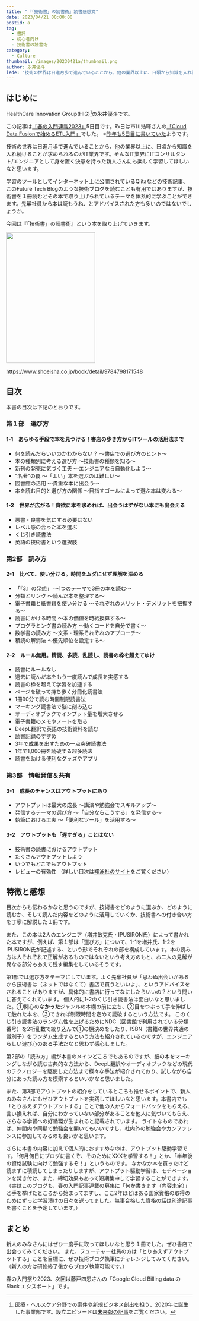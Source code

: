 ```yaml
---
title: "『「技術書」の読書術』読書感想文"
date: 2023/04/21 00:00:00
postid: a
tag:
  - 書評
  - 初心者向け
  - 技術書の読書術
category:
  - Culture
thumbnail: /images/20230421a/thumbnail.png
author: 永井優斗
lede: "技術の世界は日進月歩で進んでいることから、他の業界以上に、日頃から知識を入れ続けることが求められるのがIT業界です。そんなIT業界にITコンサルタント/エンジニアとして身を置く決意を持った新人さんにも楽しく学習してほしいなと思います。学習のツールとしてインターネット上に公開されているQiitaなどの技術記事、このFuture Tech Blogのような技術ブログを読むことも有用ではありますが..."
---
```

## はじめに

HealthCare Innovation Group(HIG)[^1]の永井優斗です。

この記事は[「春の入門連載2023」](/articles/20230417a/)5日目です。昨日は市川浩暉さんの[「Cloud Data Fusionで始めるETL入門」](/articles/20230420a/)でした。
※[昨年も5日目に書いていた](/articles/20220422a/)ようです。

技術の世界は日進月歩で進んでいることから、他の業界以上に、日頃から知識を入れ続けることが求められるのがIT業界です。そんなIT業界にITコンサルタント/エンジニアとして身を置く決意を持った新人さんにも楽しく学習してほしいなと思います。

学習のツールとしてインターネット上に公開されているQiitaなどの技術記事、このFuture Tech Blogのような技術ブログを読むことも有用ではありますが、技術書を１冊読むとその本で取り上げられているテーマを体系的に学ぶことができます。先輩社員から本は読もうね、とアドバイスされた方も多いのではないでしょうか。

今回は『「技術書」の読書術』という本を取り上げていきます。

<img src="/images/20230421a/L.png" alt="" width="240" height="352" loading="lazy">

https://www.shoeisha.co.jp/book/detail/9784798171548

## 目次

本書の目次は下記のとおりです。

### 第１部　選び方

#### 1-1　あらゆる手段で本を見つける！書店の歩き方からITツールの活用法まで

* 何を読んだらいいのかわからない？ ～書店での選び方のヒント～
* 本の種類別に考える選び方 ～技術書の種類を知る～
* 新刊の発売に気づく工夫 ～エンジニアなら自動化しよう～
* "名著"の罠 ～「よい」本を選ぶのは難しい～
* 図書館の活用 ～貴重な本に出会う～
* 本を読む目的と選び方の関係 ～目指すゴールによって選ぶ本は変わる～

#### 1-2　世界が広がる！貪欲に本を求めれば、出会うはずがない本にも出会える

* 悪書・良書を気にする必要はない
* レベル感の合った本を選ぶ
* くじ引き読書法
* 英語の技術書という選択肢

### 第2部　読み方

#### 2-1　比べて、使い分ける。時間をムダにせず理解を深める

* 「『3』の発想」 ～1つのテーマで3冊の本を読む～
* 分類とリンク ～読んだ本を整理する～
* 電子書籍と紙書籍を使い分ける ～それぞれのメリット・デメリットを把握する～
* 読書にかける時間 ～本の価値を時給換算する～
* プログラミング書の読み方 ～動くコードを自分で書く～
* 数学書の読み方 ～文系・理系それぞれのアプローチ～
* 積読の解消法 ～優先順位を設定する～

#### 2-2　ルール無用。精読、多読、乱読し、読書の枠を超えてゆけ

* 読書にルールなし
* 過去に読んだ本をもう一度読んで成長を実感する
* 読書の枠を超えて学習を加速する
* ページを破って持ち歩く分冊化読書法
* 1冊90分で読む時間制限読書法
* マーキング読書法で脳に刻み込む
* オーディオブックでインプット量を増大させる
* 電子書籍のメモやノートを取る
* DeepL翻訳で英語の技術資料を読む
* 読書記録のすすめ
* 3年で成果を出すための一点突破読書法
* 1年で1,000冊を読破する超多読法
* 読書を助ける便利なグッズやアプリ

### 第3部　情報発信＆共有

#### 3-1　成長のチャンスはアウトプットにあり

* アウトプットは最大の成長 ～講演や勉強会でスキルアップ～
* 発信するテーマの選び方 ～「自分ならこうする」を発信する～
* 執筆における工夫 ～「便利なツール」を活用する～

#### 3-2　アウトプットも「遅すぎる」ことはない

* 技術書の読書におけるアウトプット
* たくさんアウトプットしよう
* いつでもどこでもアウトプット
* レビューの有効性
（詳しい目次は[翔泳社のサイト](https://www.shoeisha.co.jp/book/detail/9784798171548)をご覧ください）

## 特徴と感想

目次からも伝わるかなと思うのですが、技術書をどのように選ぶか、どのように読むか、そして読んだ内容をどのように活用していくか、技術書への付き合い方を丁寧に解説した１冊です。

また、この本は2人のエンジニア（増井敏克氏・IPUSIRON氏）によって書かれた本ですが、例えば、第１部は「選び方」について、1-1を増井氏、1-2をIPUSIRON氏が記述する、という形でそれぞれの部を構成しています。本の読み方は人それぞれで正解があるものではないという考え方のもと、お二人の見解が異なる部分もあえて残す編集をしているそうです。

第1部では選び方をテーマにしています。よく先輩社員が「思わぬ出会いがあるから技術書は（ネットではなくて）書店で買うといいよ」、というアドバイスをされることがありますが、具体的に書店に行ってなにしたらいいの？という問いに答えてくれています。
個人的に1-2のくじ引き読書法は面白いなと思いました。①関心の**なかった**ジャンルの本棚の前に立ち、②目をつぶって手を伸ばして触れた本を、③できれば制限時間を定めて読破するという方法です。
このくじ引き読書法のランダム性を上げるためにNDC（図書館で利用されている分類番号）を2桁乱数で絞り込んで①の棚決めをしたり、ISBN（書籍の世界共通の識別子）をランダム生成するという方法も紹介されているのですが、エンジニアらしい遊び心のある手法だなと思わず感心しました。

第2部の「読み方」編が本書のメインどころでもあるのですが、紙の本をマーキングしながら読む古典的な方法から、DeepL翻訳やオーディオブックなどの現代のテクノロジーを駆使した方法まで様々な手法が紹介されており、試しながら自分にあった読み方を模索するといいかなと思いました。

また、第3部でアウトプットの紹介をしているところも推せるポイントで、新人のみなさんにもぜひアウトプットを実践してほしいなと思います。本書内でも「とりあえずアウトプットする」ことで他の人からフォードバックをもらえる、言い換えれば、自分にわかっていない部分があることを他人に気づいてもらえ、さらなる学習への好循環が生まれると記載されています。
ライトなものであれば、仲間内や同期で勉強会を開いてもいいですし、社内外の勉強会やカンファレンスに参加してみるのも良いかと思います。

さらに本書の内容に加えて個人的におすすめなのは、アウトプット駆動学習です。「何月何日にブログに書くぞ、そのためにXXXを学習する！」とか、「半年後の資格試験に向けて勉強するぞ！」というものです。
なかなか本を買ったけど読まずに積読してしまったりしますが、アウトプット駆動学習は、モチベーションを焚き付け、また、締切効果もあって短期集中して学習することができます。
（実はこのブログも、春の入門記事連載の募集に「何か書きます（内容未定）」と手を挙げたところから始まってますし、ここ2年ほどはある国家資格の取得のためにずっと学習漬けの日々を送ってました。無事合格した資格の話は別途記事を書くことを予定しています。）

## まとめ

新人のみなさんにはぜひ一度手に取ってほしいなと思う１冊でした。ぜひ書店で出会ってみてください。
また、フューチャー社員の方は「とりあえずアウトプットする」ことを目標に、ぜひ技術ブログ執筆にチャレンジしてみてください。（新人の方は研修終了後からブログ執筆可能です。）

春の入門祭り2023、次回は藤戸四恩さんの「Google Cloud Billing data の Slack エクスポート」です。
[^1]:医療・ヘルスケア分野での案件や新規ビジネス創出を担う、2020年に誕生した事業部です。設立エピソードは[未来報の記事](https://note.future.co.jp/n/n8b57d4bf4604)をご覧ください。


